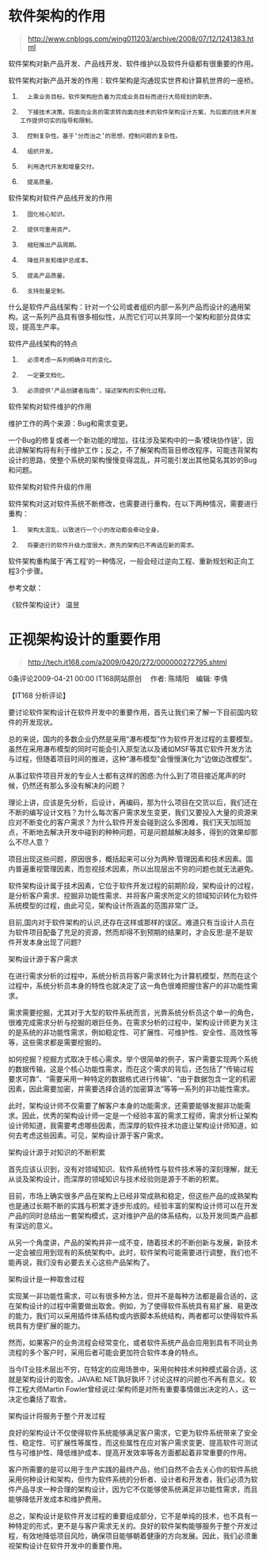 软件架构的作用
==============

>http://www.cnblogs.com/wing011203/archive/2008/07/12/1241383.html

软件架构对新产品开发、产品线开发、软件维护以及软件升级都有很重要的作用。

软件架构对新产品开发的作用：软件架构是沟通现实世界和计算机世界的一座桥。

1.       上乘业务目标。软件架构担负着为完成业务目标而进行大局规划的职责。

2.       下接技术决策。将面向业务的需求转向面向技术的软件架构设计方案，为后面的技术开发工作提供切实的指导和限制。

3.       控制复杂性。基于‘分而治之’的思想，控制问题的复杂性。

4.       组织开发。

5.       利用迭代开发和增量交付。

6.       提高质量。

软件架构对软件产品线开发的作用

1.       固化核心知识。

2.       提供可重用资产。

3.       缩短推出产品周期。

4.       降低开发和维护总成本。

5.       提高产品质量。

6.       支持批量定制。

什么是软件产品线架构：针对一个公司或者组织内部一系列产品而设计的通用架构。这一系列产品具有很多相似性，从而它们可以共享同一个架构和部分具体实现，提高生产率。

软件产品线架构的特点

1.       必须考虑一系列明确许可的变化。

2.       一定要文档化。

3.       必须提供‘产品创建者指南’，描述架构的实例化过程。

软件架构对软件维护的作用

维护工作的两个来源：Bug和需求变更。

一个Bug的修复或者一个新功能的增加，往往涉及架构中的一条‘模块协作链’，因此谅解架构将有利于维护工作；反之，不了解架构而盲目修改程序，可能违背架构设计的思路，使整个系统的架构慢慢变得混乱，并可能引发出其他莫名其妙的Bug和问题。

软件架构对软件升级的作用

软件架构对这对软件系统不断修改，也需要进行重构，在以下两种情况，需要进行重构：

1.       架构太混乱，以致进行一个小的改动都会牵动全身。

2.       将要进行的软件升级力度很大，原先的架构已不再适应新的需求。

软件架构重构属于‘再工程’的一种情况，一般会经过逆向工程、重新规划和正向工程3个步骤。


参考文献：

《软件架构设计》  温昱














正视架构设计的重要作用
======================

>http://tech.it168.com/a2009/0420/272/000000272795.shtml

0条评论2009-04-21 00:00    IT168网站原创 　作者: 陈晴阳　编辑: 李倩

【IT168 分析评论】

要讨论软件架构设计在软件开发中的重要作用，首先让我们来了解一下目前国内软件的开发现状。

总的来说，国内的多数企业仍然是采用“瀑布模型”作为软件开发过程的主要模型。虽然在采用瀑布模型的同时可能会引入原型法以及诸如MSF等其它软件开发方法与过程，但随着项目时间的推进，这种“瀑布模型”会慢慢演化为“边做边改模型”。

从事过软件项目开发的专业人士都有这样的困惑:为什么到了项目接近尾声的时候，仍然还有那么多没有解决的问题？

理论上讲，应该是先分析，后设计，再编码，那为什么项目在交货以后，我们还在不断的编写设计文档？为什么每次客户需求发生变更，我们又要投入大量的资源来应对不断变化的客户需求？为什么软件开发会碰到这么多困难，我们天天加班加点，不断地去解决开发中碰到的种种问题，可是问题越解决越多，得到的效果却那么不尽人意？

项目出现这些问题，原因很多，概括起来可以分为两种:管理因素和技术因素。国内普遍重视管理因素，而忽视技术因素，所以出现层出不穷的问题也就无法避免。

软件架构设计属于技术因素，它位于软件开发过程的前期阶段，架构设计的过程，是分析客户需求、挖掘非功能性需求、并将客户需求所定义的领域知识转化为软件系统模型的过程，由此可见，架构设计所涵盖的范围非常广泛。

目前,国内对于软件架构的认识,还存在这样或那样的误区。难道只有当设计人员在为软件项目配备了充足的资源，然而却得不到预期的结果时，才会反思:是不是软件开发本身出现了问题?

架构设计源于客户需求

在进行需求分析的过程中，系统分析员将客户需求转化为计算机模型，然而在这个过程中，系统分析员本身的特性也就决定了这一角色很难把握住客户的非功能性需求。

需求需要挖掘，尤其对于大型的软件系统而言，光靠系统分析员这个单一的角色，很难完成需求分析与挖掘的艰巨任务。在需求分析的过程中，架构设计师更为关注的是系统的非功能性需求，例如稳定性、可扩展性、可维护性、安全性、高效性等等，这些需求都是需要挖掘的。

如何挖掘？挖掘方式取决于核心需求。举个很简单的例子，客户需要实现两个系统的数据传输，这是个核心功能性需求，而在这个需求的背后，还包括了“传输过程要求可靠”、“需要采用一种特定的数据格式进行传输”、“由于数据包含一定的机密因素，因此需要加密，并需要选择合适的加密算法”等等一系列的非功能性需求。

此时，架构设计师不仅需要了解客户本身的功能需求，还需要能够发掘非功能需求。因此，优秀的架构设计师一定是一个经验丰富的需求工程师，需求分析让架构设计师知道，我需要考虑哪些因素，而深厚的软件技术功底让架构设计师知道，如何去考虑这些因素。可见，架构设计源于客户需求。

架构设计源于对知识的不断积累

首先应该认识到，没有对领域知识、软件系统特性与软件技术等的深刻理解，就无从谈及架构设计，而深厚的领域知识与技术经验则是源于不断的积累。

目前，市场上确实很多产品在架构上已经非常成熟和稳定，但这些产品的成熟架构也是通过长期不断的实践与积累才逐步形成的。经验丰富的架构设计师可以在开发产品的同时总结出一套架构模式，这对维护产品的体系结构，以及开发同类产品都有深远的意义。

从另一个角度讲，产品的架构并非一成不变，随着技术的不断创新与发展，新技术一定会被应用到现有的系统架构中。此时，软件架构可能需要进行调整，我们也不能再说，我们没有必要去关心这些产品架构了。

架构设计是一种取舍过程

实现某一非功能性需求，可以有很多种方法，但并不是每种方法都是最合适的，这在架构设计的过程中需要做出取舍。例如，为了使得软件系统具有易扩展、易更改的能力，我们可以采用插件体系结构或内嵌脚本系统结构，两者都可以使得软件系统具有方便扩展的能力。

然而，如果客户的业务流程会经常变化，或者软件系统产品会应用到具有不同业务流程的多个客户时，采用后者可能会更加符合软件本身的特点。

当今IT业技术层出不穷，在特定的应用场景中，采用何种技术何种模式最合适，这就是架构设计的取舍。JAVA和.NET孰好孰坏？讨论这样的问题也不再有意义。软件工程大师Martin Fowler曾经说过:架构师是对所有重要事情做出决定的人，这一决定也囊括了取舍。

架构设计将服务于整个开发过程

良好的架构设计不仅使得软件系统能够满足客户需求，它更为软件系统带来了安全性、稳定性、可扩展性等属性，而这些属性在应对客户需求变更、提高软件可测试性与可维护性、降低维护成本、提高开发效率等各方面都起着非常重要的作用。

客户所需要的是可以用于生产实践的最终产品，他们自然不会去关心你的软件系统采用何种设计和架构，但作为软件系统的分析者、设计者和开发者，我们必须为软件产品寻求一种合理的架构设计，因为它不仅能够使系统满足非功能性需求，而且能够降低开发成本和维护费用。

总之，架构设计是软件开发过程的重要组成部分，它不是单纯的技术，也不具有一种特定的形式，更不是与客户需求无关的。良好的软件架构能够服务于整个开发过程，有效地降低项目风险，确保项目能够朝着健康的方向发展。因此，我们必须重视架构设计在软件开发中的重要作用。
	
